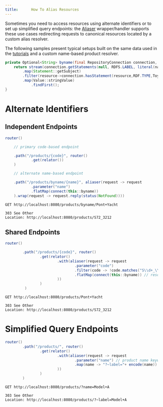 ```yaml
---
title:      How To Alias Resources
---
```


Sometimes you need to access resources using alternate identifiers or to set up simplified query endpoints: the [Aliaser](../javadocs/com/metreeca/rest/wrappers/Aliaser.html) wrapper/handler supports these use cases redirecting requests to canonical resources located by a custom alias resolver.

The following samples present typical setups built on the same data used in the [tutorials](../tutorials/publishing-jsonld-apis.md) and a custom name-based product resolver.

```java
private Optional<String> byname(final RepositoryConnection connection, final String name) {
    return stream(connection.getStatements(null, RDFS.LABEL, literal(name)))
		.map(Statement::getSubject)
		.filter(resource->connection.hasStatement(resource,RDF.TYPE,Toys.Product,true))
		.map(Value::stringValue)
            .findFirst();
}
```

# Alternate Identifiers

## Independent Endpoints

```java
router()

	// primary code-based endpoint

	.path("/products/{code}", router()
			.get(relator())
	)

	// alternate name-based endpoint

	.path("/products/byname/{name}", aliaser(request -> request
			.parameter("name")
			.flatMap(connect(this::byname))
	).wrap(request -> request.reply(status(NotFound))))
```

```shell
GET http://localhost:8080/products/byname/Pont+Yacht

303 See Other
Location: http://localhost:8080/products/S72_3212
```

## Shared Endpoints

```java
router()

		.path("/products/{code}", router()
				.get(relator()
						.with(aliaser(request -> request
								.parameter("code")
								.filter(code -> !code.matches("S\\d+_\\d+")) // not a product code
								.flatMap(connect(this::byname)) // resolve and redirect
						))
				)
         )
```

```shell
GET http://localhost:8080/products/Pont+Yacht

303 See Other
Location: http://localhost:8080/products/S72_3212
```

# Simplified Query Endpoints

```java
router()
		.path("/products/", router()
				.get(relator()
						.with(aliaser(request -> request
								.parameter("name") // product name keywords provided as query parameter
								.map(name -> "?~label="+ encode(name)) // rewrite query
						))
				)
		)
```

```shell
GET http://localhost:8080/products/?name=Model+A

303 See Other
Location: http://localhost:8080/products/?~label=Model+A
```
